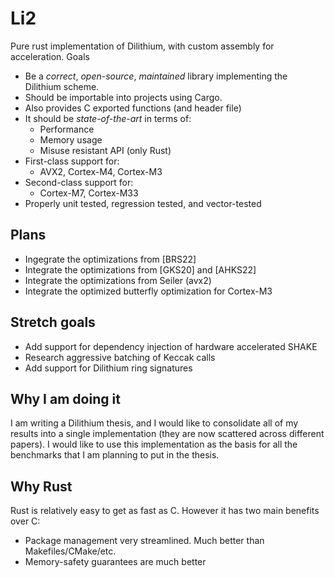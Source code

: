 # Li2

Pure rust implementation of Dilithium, with custom assembly for acceleration.
Goals

* Be a _correct_, _open-source_, _maintained_ library implementing the Dilithium scheme.
* Should be importable into projects using Cargo.
* Also provides C exported functions (and header file)
* It should be _state-of-the-art_ in terms of:
  - Performance
  - Memory usage
  - Misuse resistant API (only Rust)
* First-class support for:
  - AVX2, Cortex-M4, Cortex-M3
* Second-class support for:
  - Cortex-M7, Cortex-M33
* Properly unit tested, regression tested, and vector-tested

## Plans

* Ingegrate the optimizations from [BRS22]
* Integrate the optimizations from [GKS20] and [AHKS22]
* Integrate the optimizations from Seiler (avx2)
* Integrate the optimized butterfly optimization for Cortex-M3

## Stretch goals

* Add support for dependency injection of hardware accelerated SHAKE
* Research aggressive batching of Keccak calls
* Add support for Dilithium ring signatures

## Why I am doing it

I am writing a Dilithium thesis, and I would like to consolidate all of my results into a single implementation (they are now scattered across different papers). I would like to use this implementation as the basis for all the benchmarks that I am planning to put in the thesis.

## Why Rust

Rust is relatively easy to get as fast as C. However it has two main benefits over C:

* Package management very streamlined. Much better than Makefiles/CMake/etc.
* Memory-safety guarantees are much better
